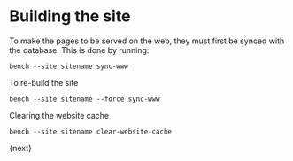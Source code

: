 # Building the site

To make the pages to be served on the web, they must first be synced with the database. This is done by running:

    bench --site sitename sync-www

To re-build the site

    bench --site sitename --force sync-www

Clearing the website cache

    bench --site sitename clear-website-cache

{next}
